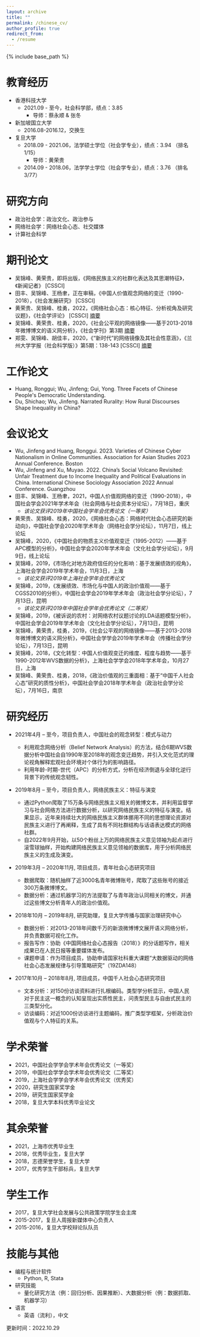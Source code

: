 ```yaml
---
layout: archive
title: ""
permalink: /chinese_cv/
author_profile: true
redirect_from:
  - /resume
---
```


{% include base_path %}

教育经历
======
* 香港科技大学
  * 2021.09 - 至今，社会科学部，绩点：3.85   
    * 导师：蔡永顺 & 张冬    
* 新加坡国立大学 
  * 2016.08-2016.12，交换生
* 复旦大学
  * 2018.09 - 2021.06，法学硕士学位（社会学专业），绩点：3.94 （排名 1/15）
    * 导师：黄荣贵   
  * 2014.09 - 2018.06，法学学士学位（社会学专业），绩点：3.76 （排名 3/77）  
  
研究方向
======
* 政治社会学：政治文化、政治参与
* 网络社会学：网络社会心态、社交媒体
* 计算社会科学
  
期刊论文
======
* 吴锦峰、黄荣贵，即将出版，《网络民族主义的社群化表达及其思潮特征》，《新闻记者》 \[CSSCI]
* 田丰、吴锦峰、王杨聿，正在审稿，《中国人价值观念网络的变迁（1990-2018），《社会发展研究》 \[CSSCI]
* 黄荣贵、吴锦峰、桂勇，2022，《网络社会心态：核心特征、分析视角及研究议题》，《社会学评论》 \[CSSCI] [摘要](http://src.ruc.edu.cn/CN/abstract/abstract426.shtml#)
* 吴锦峰、黄荣贵、桂勇，2020，《社会公平观的网络镜像——基于2013-2018年微博博文的语义网分析》，《社会学刊》第3期 [摘要](https://www.jikan.com.cn/aD/a?id=2079113&pN=%25E6%25A3%2580%25E7%25B4%25A2%25E7%25BB%2593%25E6%259E%259C%25E9%25A1%25B5)
* 郑雯、吴锦峰、胡佳丰，2020，《“新时代”的网络镜像及其社会性意涵》，《兰州大学学报（社会科学版）》第5期：138-143 \[CSSCI] [摘要](https://kns.cnki.net/kcms/detail/detail.aspx?filename=LDSK202005017&dbcode=CJFQ&dbname=CJFDTEMP&v=F66xOxab574x29y%mmd2BNJ0KKk85QkVeKzwM2HJWS1JCDkNLEEtdRqugmh7RXJPfjYx1)
  
工作论文
======
* Huang, Ronggui; Wu, Jinfeng; Gui, Yong. Three Facets of Chinese People's Democratic Understanding.
* Du, Shichao; Wu, Jinfeng. Narrated Rurality: How Rural Discourses Shape Inequality in China?
  
会议论文
======
* Wu, Jinfeng and Huang, Ronggui. 2023. Varieties of Chinese Cyber Nationalism in Online Communities. Association for Asian Studies 2023 Annual Conference. Boston
* Wu, Jinfeng and Xu, Muyao. 2022. China’s Social Volcano Revisited: Unfair Treatment due to Income Inequality and Political Evaluations in China. International Chinese Sociology Association 2022 Annual Conference. Guangzhou
* 田丰、吴锦峰、王杨聿，2021，中国人价值观网络的变迁（1990-2018），中国社会学会2021年学术年会（社会网络与社会资本分论坛），7月18日，重庆
  * *该论文获评2019年中国社会学年会优秀论文（一等奖）* 
* 黄荣贵、吴锦峰、桂勇，2020，《网络社会心态：网络时代社会心态研究的新动向》，中国社会学会2020年学术年会（网络社会学分论坛），11月7日，线上论坛
* 吴锦峰，2020，《中国社会的物质主义价值观变迁（1995-2012）——基于APC模型的分析》，中国社会学会2020年学术年会（文化社会学分论坛），9月9日，线上论坛
* 吴锦峰，2019，《市场化对地方政府信任的分化影响：基于发展绩效的视角》，上海社会学会2019年学术年会，11月3日，上海
  * *该论文获评2019年上海社会学年会优秀论文* 
* 吴锦峰，2019，《发展绩效、市场化与中国人的政治价值观——基于CGSS2010的分析》，中国社会学会2019年学术年会（政治社会学分论坛），7月13日，昆明
  * *该论文获评2019年中国社会学年会优秀论文（二等奖）*  
* 吴锦峰，2019，《被诉说的农村：对网络农村议题讨论的LDA话题模型分析》，中国社会学会2019年学术年会（文化社会学分论坛），7月13日，昆明
* 吴锦峰，黄荣贵，桂勇，2019，《社会公平观的网络镜像——基于2013-2018年微博博文的语义网分析》，中国社会学学会2019年学术年会（传播社会学分论坛），7月13日，昆明
* 吴锦峰，2018，《文化转型：中国人价值观变迁的维度、程度与趋势——基于1990-2012年WVS数据的分析》，上海社会学学会2018年学术年会，10月27日，上海
* 吴锦峰、黄荣贵、桂勇，2018，《政治价值观的三重面相：基于“中国千人社会心态”研究的质性分析》，中国社会学会2018年学术年会（政治社会学分论坛），7月16日，南京
  
研究经历
======
* 2021年4月 – 至今，项目负责人，中国社会的观念转型：模式与动力  
  * 利用观念网络分析（Belief Network Analysis）的方法，结合6期WVS数据分析中国社会自1990年至2018年的观念变迁趋势，并引入文化范式的理论视角解释宏观社会环境对个体行为的影响路径。
  * 利用年龄-时期-世代（APC）的分析方式，分析在经济倒退与全球化逆行背景下的传统观念韧性。
  
* 2019年8月 – 至今，项目负责人，网络民族主义：特征与演变
  * 通过Python爬取了15万条与网络民族主义相关的微博文本，并利用监督学习与社会网络方法进行数据分析，以研究网络民族主义的特征与演变。结果显示，近年来持续壮大的网络民族主义群体挪用不同的思想理论资源对民族主义进行了再阐释，生成了具有不同社群结构与话语表达模式的网络社群。  
  * 自2022年9月开始，以50个粉丝上万的网络民族主义意见领袖为起点进行滚雪球抽样，开始构建网络民族主义意见领袖的数据库，用于分析网络民族主义的生成及演变。
  
* 2019年3月 – 2020年11月, 项目成员，青年社会心态研究项目
  * 数据爬取：随机抽样了近3000名青年微博账号，爬取了这些账号的接近300万条微博博文。
  * 数据分析：通过机器学习的方法提取了与青年政治认同相关的博文，并通过这些博文分析青年人的政治价值观。
    
* 2018年10月 – 2019年8月, 研究助理，复旦大学传播与国家治理研究中心
  * 数据分析：对2013-2018年间数千万的新浪微博博文展开语义网络分析，并负责数据可视化工作。
  * 报告写作：协助《中国网络社会心态报告（2018）》的分话题写作，相关成果已在人民日报等重要媒体发布。
  * 课题申请：作为项目成员，协助申请国家社科重大课题“大数据驱动的网络社会心态发展规律与引导策略研究”（19ZDA148）
    
* 2017年10月 – 2018年8月, 项目成员，中国千人社会心态研究项目  
  * 文本分析：对150份访谈资料进行扎根编码。类型学分析显示，中国人民对于民主这一概念的认知呈现出实质性民主，问责型民主与自由式民主的三类型分化。  
  * 访谈编码：对近1000份访谈进行主题编码，推广类型学框架，分析政治价值观与个人特征的关系。  
  
学术荣誉
======
* 2021，中国社会学学会学术年会优秀论文（一等奖）
* 2019，中国社会学学会学术年会优秀论文（二等奖）
* 2019，上海社会学学会学术年会优秀论文（优秀奖）
* 2020，研究生国家奖学金
* 2019，研究生国家奖学金
* 2018，复旦大学本科优秀毕业论文

其余荣誉
======
* 2021，上海市优秀毕业生
* 2018，优秀毕业生，复旦大学
* 2018，志德荣誉学生，复旦大学
* 2017，优秀学生干部标兵，复旦大学

学生工作
======
* 2017，复旦大学社会发展与公共政策学院学生会主席
* 2015-2017，复旦人周报新媒体中心负责人
* 2015-2016，复旦大学校辩论队队员

技能与其他
======
* 编程与统计软件
  * Python, R, Stata
* 研究技能
  * 量化研究方法（例：回归分析、因果推断）、大数据分析（例：数据抓取、机器学习）
* 语言
  * 英语（流利），中文
 
 更新时间：2022.10.29
  
